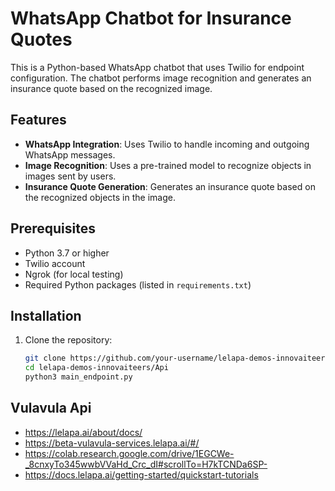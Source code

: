 # WhatsApp Chatbot for Insurance Quotes

This is a Python-based WhatsApp chatbot that uses Twilio for endpoint configuration. The chatbot performs image recognition and generates an insurance quote based on the recognized image.

## Features

- **WhatsApp Integration**: Uses Twilio to handle incoming and outgoing WhatsApp messages.
- **Image Recognition**: Uses a pre-trained model to recognize objects in images sent by users.
- **Insurance Quote Generation**: Generates an insurance quote based on the recognized objects in the image.

## Prerequisites

- Python 3.7 or higher
- Twilio account
- Ngrok (for local testing)
- Required Python packages (listed in `requirements.txt`)

## Installation

1. Clone the repository:

   ```bash
   git clone https://github.com/your-username/lelapa-demos-innovaiteers.git
   cd lelapa-demos-innovaiteers/Api
   python3 main_endpoint.py


## Vulavula Api 
- https://lelapa.ai/about/docs/
- https://beta-vulavula-services.lelapa.ai/#/
- https://colab.research.google.com/drive/1EGCWe-_8cnxyTo345wwbVVaHd_Crc_dI#scrollTo=H7kTCNDa6SP-
- https://docs.lelapa.ai/getting-started/quickstart-tutorials
